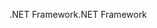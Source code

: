 <span data-ttu-id="4d84b-101">.NET Framework</span><span class="sxs-lookup"><span data-stu-id="4d84b-101">.NET Framework</span></span>